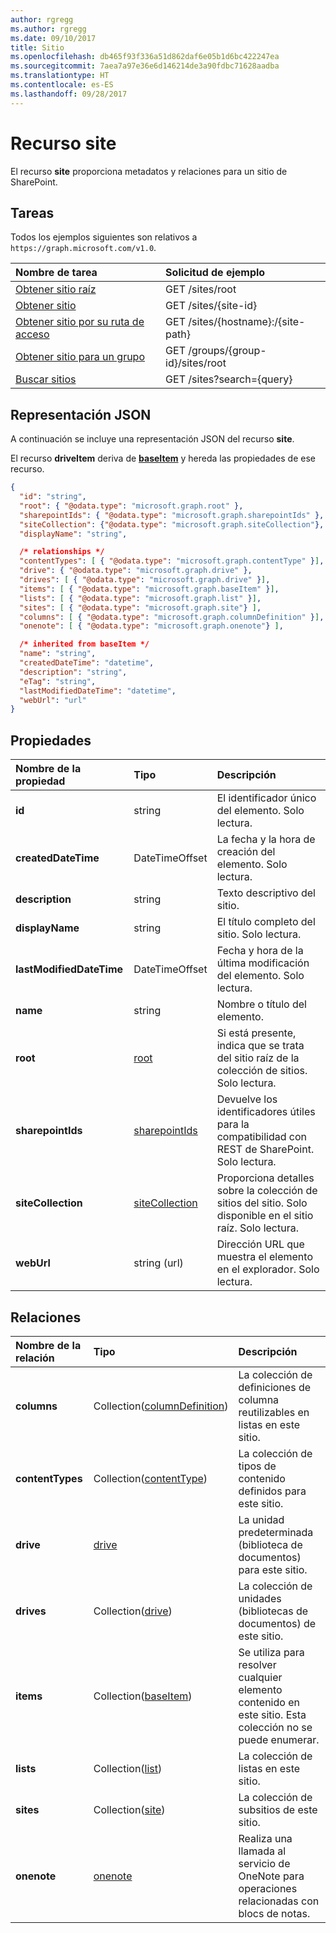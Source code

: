```yaml
---
author: rgregg
ms.author: rgregg
ms.date: 09/10/2017
title: Sitio
ms.openlocfilehash: db465f93f336a51d862daf6e05b1d6bc422247ea
ms.sourcegitcommit: 7aea7a97e36e6d146214de3a90fdbc71628aadba
ms.translationtype: HT
ms.contentlocale: es-ES
ms.lasthandoff: 09/28/2017
---
```

# <a name="site-resource"></a>Recurso site

El recurso **site** proporciona metadatos y relaciones para un sitio de SharePoint.

## <a name="tasks"></a>Tareas

Todos los ejemplos siguientes son relativos a `https://graph.microsoft.com/v1.0`.

| Nombre de tarea                | Solicitud de ejemplo
|:-------------------------|:--------------------------------------------------
| [Obtener sitio raíz][]        | GET /sites/root
| [Obtener sitio][]             | GET /sites/{site-id}
| [Obtener sitio por su ruta de acceso][]     | GET /sites/{hostname}:/{site-path}
| [Obtener sitio para un grupo][] | GET /groups/{group-id}/sites/root
| [Buscar sitios][]     | GET /sites?search={query}

[Obtener sitio]: ../api/site_get.md
[Obtener sitio raíz]: ../api/site_get.md
[Obtener sitio por su ruta de acceso]: ../api/site_getbypath.md
[Obtener sitio para un grupo]: ../api/site_get.md
[Buscar sitios]: ../api/site_search.md

## <a name="json-representation"></a>Representación JSON

A continuación se incluye una representación JSON del recurso **site**.

El recurso **driveItem** deriva de [**baseItem**](baseitem.md) y hereda las propiedades de ese recurso.

<!-- { "blockType": "resource",
       "@odata.type": "microsoft.graph.site",
       "keyProperty": "id",
       "optionalProperties": [ "root", "sharepointIds", "siteCollection", "drive", "drives", "sites" ] } -->

```json
{
  "id": "string",
  "root": { "@odata.type": "microsoft.graph.root" },
  "sharepointIds": { "@odata.type": "microsoft.graph.sharepointIds" },
  "siteCollection": {"@odata.type": "microsoft.graph.siteCollection"},
  "displayName": "string",

  /* relationships */
  "contentTypes": [ { "@odata.type": "microsoft.graph.contentType" }],
  "drive": { "@odata.type": "microsoft.graph.drive" },
  "drives": [ { "@odata.type": "microsoft.graph.drive" }],
  "items": [ { "@odata.type": "microsoft.graph.baseItem" }],
  "lists": [ { "@odata.type": "microsoft.graph.list" }],
  "sites": [ { "@odata.type": "microsoft.graph.site"} ],
  "columns": [ { "@odata.type": "microsoft.graph.columnDefinition" }],
  "onenote": [ { "@odata.type": "microsoft.graph.onenote"} ],

  /* inherited from baseItem */
  "name": "string",
  "createdDateTime": "datetime",
  "description": "string",
  "eTag": "string",
  "lastModifiedDateTime": "datetime",
  "webUrl": "url"
}
```

## <a name="properties"></a>Propiedades

| Nombre de la propiedad            | Tipo                                | Descripción                                                                                    |
| :----------------------- | :---------------------------------- | :--------------------------------------------------------------------------------------------- |
| **id**                   | string                              | El identificador único del elemento. Solo lectura.                                                  |
| **createdDateTime**      | DateTimeOffset                      | La fecha y la hora de creación del elemento. Solo lectura.                                             |
| **description**          | string                              | Texto descriptivo del sitio.                                                             |
| **displayName**          | string                              | El título completo del sitio. Solo lectura.                                                        |
| **lastModifiedDateTime** | DateTimeOffset                      | Fecha y hora de la última modificación del elemento. Solo lectura.                                       |
| **name**                 | string                              | Nombre o título del elemento.                                                                  |
| **root**                 | [root](root.md)                     | Si está presente, indica que se trata del sitio raíz de la colección de sitios. Solo lectura.            |
| **sharepointIds**        | [sharepointIds](sharepointids.md)   | Devuelve los identificadores útiles para la compatibilidad con REST de SharePoint. Solo lectura.                       |
| **siteCollection**       | [siteCollection](sitecollection.md) | Proporciona detalles sobre la colección de sitios del sitio. Solo disponible en el sitio raíz. Solo lectura. |
| **webUrl**               | string (url)                        | Dirección URL que muestra el elemento en el explorador. Solo lectura.                                          |

## <a name="relationships"></a>Relaciones

| Nombre de la relación | Tipo                             | Descripción
|:------------------|:---------------------------------|:----------------------
| **columns**       | Collection([columnDefinition][]) | La colección de definiciones de columna reutilizables en listas en este sitio.
| **contentTypes**  | Collection([contentType][])      | La colección de tipos de contenido definidos para este sitio.
| **drive**         | [drive][]                        | La unidad predeterminada (biblioteca de documentos) para este sitio.
| **drives**        | Collection([drive][])            | La colección de unidades (bibliotecas de documentos) de este sitio.
| **items**         | Collection([baseItem][])         | Se utiliza para resolver cualquier elemento contenido en este sitio. Esta colección no se puede enumerar.
| **lists**         | Collection([list][])             | La colección de listas en este sitio.
| **sites**         | Collection([site][])             | La colección de subsitios de este sitio.
| **onenote**       | [onenote][]                      | Realiza una llamada al servicio de OneNote para operaciones relacionadas con blocs de notas.

[columnDefinition]: columndefinition.md
[baseItem]: baseitem.md
[contentType]: contentType.md
[drive]: drive.md
[identitySet]: identityset.md
[list]: list.md
[site]: site.md
[onenote]: onenote.md

<!-- {
  "type": "#page.annotation",
  "description": "",
  "keywords": "",
  "section": "documentation",
  "tocPath": "Sites",
  "tocBookmarks": { "Resources/Site": "#" }
} -->
